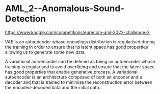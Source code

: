 # AML_2--Anomalous-Sound-Detection

https://www.kaggle.com/competitions/eurecom-aml-2022-challenge-2

VAE is an autoencoder whose encodings distribution is regularised during the training in order to ensure that its latent space has good properties allowing us to generate some new data.

A variational autoencoder can be defined as being an autoencoder whose training is regularised to avoid overfitting and ensure that the latent space has good properties that enable generative process. A variational autoencoder is an architecture composed of both an encoder and a decoder and that is trained to minimise the reconstruction error between the encoded-decoded data and the initial data.

